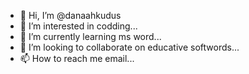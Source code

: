 - 👋 Hi, I’m @danaahkudus
- 👀 I’m interested in codding...
- 🌱 I’m currently learning ms word...
- 💞️ I’m looking to collaborate on educative softwords...
- 📫 How to reach me email...

<!---
danaahkudus/danaahkudus is a ✨ special ✨ repository because its `README.md` (this file) appears on your GitHub profile.
You can click the Preview link to take a look at your changes.
--->
